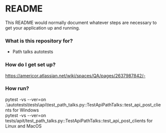 # README #

This README would normally document whatever steps are necessary to get your application up and running.

### What is this repository for? ###

* Path talks autotests

### How do I get set up? ###

https://americor.atlassian.net/wiki/spaces/QA/pages/2637987842/-


### How run? ###

pytest -vs --ver=on .\autotests\tests\api\test_path_talks.py::TestApiPathTalks::test_api_post_clients for Windows <br>
pytest -vs --ver=on tests/apit/test_path_talks.py::TestApiPathTalks::test_api_post_clients for Linux and MacOS